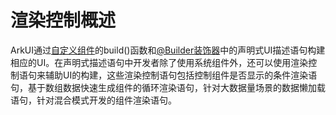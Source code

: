 # 渲染控制概述
<!--Kit: ArkUI-->
<!--Subsystem: ArkUI-->
<!--Owner: @liubihao-->
<!--Designer: @lixingchi1-->
<!--Tester: @TerryTsao-->
<!--Adviser: @zhang_yixin13-->


ArkUI通过[自定义组件](arkts-create-custom-components.md)的build()函数和[@Builder装饰器](arkts-builder.md)中的声明式UI描述语句构建相应的UI。在声明式描述语句中开发者除了使用系统组件外，还可以使用渲染控制语句来辅助UI的构建，这些渲染控制语句包括控制组件是否显示的条件渲染语句，基于数组数据快速生成组件的循环渲染语句，针对大数据量场景的数据懒加载语句，针对混合模式开发的组件渲染语句。